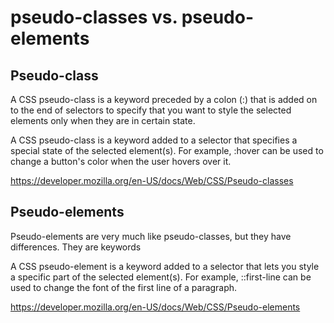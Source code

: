 # pseudo-classes vs. pseudo-elements

## Pseudo-class

A CSS pseudo-class is a keyword preceded by a colon (:) that is added on to the end of selectors to specify that you want to style the selected elements only when they are in certain state. 

A CSS pseudo-class is a keyword added to a selector that specifies a special state of the selected element(s). For example, :hover can be used to change a button's color when the user hovers over it.

https://developer.mozilla.org/en-US/docs/Web/CSS/Pseudo-classes

## Pseudo-elements

Pseudo-elements are very much like pseudo-classes, but they have differences. They are keywords

A CSS pseudo-element is a keyword added to a selector that lets you style a specific part of the selected element(s). For example, ::first-line can be used to change the font of the first line of a paragraph.

https://developer.mozilla.org/en-US/docs/Web/CSS/Pseudo-elements
